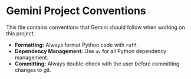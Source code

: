 # Gemini Project Conventions

This file contains conventions that Gemini should follow when working on this project.

- **Formatting:** Always format Python code with `ruff`.
- **Dependency Management:** Use `uv` for all Python dependency management.
- **Committing:** Always double-check with the user before committing changes to git.